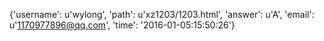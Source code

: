 {'username': u'wylong', 'path': u'xz1203/1203.html', 'answer': u'A', 'email': u'1170977896@qq.com', 'time': '2016-01-05:15:50:26'}